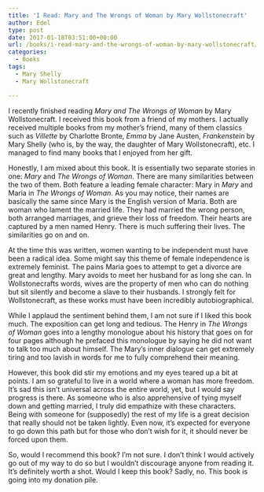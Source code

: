 ```yaml
---
title: 'I Read: Mary and The Wrongs of Woman by Mary Wollstonecraft'
author: Edel
type: post
date: 2017-01-18T03:51:00+00:00
url: /books/i-read-mary-and-the-wrongs-of-woman-by-mary-wollstonecraft/
categories:
  - Books
tags:
  - Mary Shelly
  - Mary Wollstonecraft

---
```

I recently finished reading _Mary and The Wrongs of Woman_ by Mary Wollstonecraft. I received this book from a friend of my mothers. I actually received multiple books from my mother&#8217;s friend, many of them classics such as _Villette_ by Charlotte Bronte, _Emma_ by Jane Austen, _Frankenstein_ by Mary Shelly (who is, by the way, the daughter of Mary Wollstonecraft), etc. I managed to find many books that I enjoyed from her gift.

Honestly, I am mixed about this book. It is essentially two separate stories in one: _Mary_ and _The Wrongs of Woman_. There are many similarities between the two of them. Both feature a leading female character: Mary in _Mary_ and Maria in _The Wrongs of Woman_. As you may notice, their names are basically the same since Mary is the English version of Maria. Both are woman who lament the married life. They had married the wrong person, both arranged marriages, and grieve their loss of freedom. Their hearts are captured by a men named Henry. There is much suffering their lives. The similarities go on and on.

At the time this was written, women wanting to be independent must have been a radical idea. Some might say this theme of female independence is extremely feminist. The pains Maria goes to attempt to get a divorce are great and lengthy. Mary avoids to meet her husband for as long she can. In Wollstonecrafts words, wives are the property of men who can do nothing but sit silently and become a slave to their husbands. I strongly felt for Wollstonecraft, as these works must have been incredibly autobiographical.

While I applaud the sentiment behind them, I am not sure if I liked this book much. The exposition can get long and tedious. The Henry in _The Wrongs of Woman_ goes into a lengthy monologue about his history that goes on for four pages although he prefaced this monologue by saying he did not want to talk too much about himself. The Mary&#8217;s inner dialogue can get extremely tiring and too lavish in words for me to fully comprehend their meaning.

However, this book did stir my emotions and my eyes teared up a bit at points. I am so grateful to live in a world where a woman has more freedom. It&#8217;s sad this isn&#8217;t universal across the entire world, yet, but I would say progress is there. As someone who is also apprehensive of tying myself down and getting married, I truly did empathize with these characters. Being with someone for (supposedly) the rest of my life is a great decision that really should not be taken lightly. Even now, it&#8217;s expected for everyone to go down this path but for those who don&#8217;t wish for it, it should never be forced upon them.

So, would I recommend this book? I&#8217;m not sure. I don&#8217;t think I would actively go out of my way to do so but I wouldn&#8217;t discourage anyone from reading it. It&#8217;s definitely worth a shot. Would I keep this book? Sadly, no. This book is going into my donation pile.